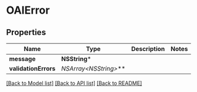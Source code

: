 # OAIError

## Properties
Name | Type | Description | Notes
------------ | ------------- | ------------- | -------------
**message** | **NSString*** |  | 
**validationErrors** | **NSArray&lt;NSString*&gt;*** |  | 

[[Back to Model list]](../README.md#documentation-for-models) [[Back to API list]](../README.md#documentation-for-api-endpoints) [[Back to README]](../README.md)


